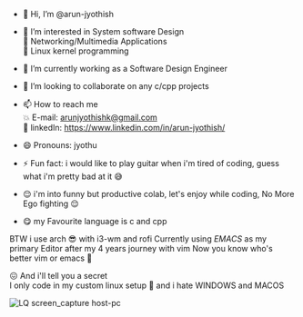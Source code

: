 - 👋 Hi, I’m @arun-jyothish
- 👀 I’m interested in System software Design
<br>        👾 Networking/Multimedia Applications
<br>        🤖 Linux kernel programming

- 🌱 I’m currently working as a Software Design Engineer
- 💞️ I’m looking to collaborate on any c/cpp projects
- 📫 How to reach me
<br>        💥 E-mail: arunjyothishk@gmail.com
<br>        💫 linkedIn: https://www.linkedin.com/in/arun-jyothish/
- 😄 Pronouns: jyothu
- ⚡ Fun fact: i would like to play guitar when i'm tired of coding, guess what i'm pretty bad at it 	😅
- 😌 i'm into funny but productive colab, let's enjoy while coding, No More Ego fighting 😌
- 😋 my Favourite language is c and cpp

BTW i use arch 😎 with i3-wm and rofi
Currently using _EMACS_ as my primary Editor after my 4 years journey with vim
Now you know who's better vim or emacs 🥴

😖 And i'll tell you a secret
<br>    I only code in my custom linux setup 🤫 and i hate WINDOWS and MACOS

![LQ screen_capture host-pc](LQ_screen_cap.gif)
    <!---
    arun-jyothish/arun-jyothish is a ✨ special ✨ repository because its `README.md` (this file) appears on your GitHub profile.
    You can click the Preview link to take a look at your changes.
    --->
